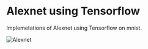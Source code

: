 # Alexnet using Tensorflow
Implemetations of Alexnet using Tensorflow on mnist.

![Alexnet](Alexnet/images/img.JPG)
